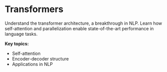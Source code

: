 # Transformers

Understand the transformer architecture, a breakthrough in NLP. Learn how self-attention and parallelization enable state-of-the-art performance in language tasks.

**Key topics:**
- Self-attention
- Encoder-decoder structure
- Applications in NLP 